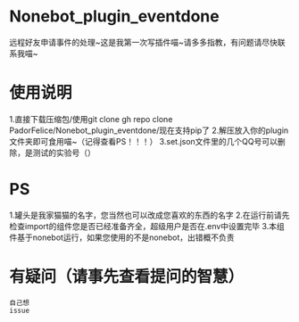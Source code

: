 # Nonebot_plugin_eventdone
远程好友申请事件的处理~这是我第一次写插件喵~请多多指教，有问题请尽快联系我喵~


# 使用说明
1.直接下载压缩包/使用git clone  gh repo clone PadorFelice/Nonebot_plugin_eventdone/现在支持pip了
2.解压放入你的plugin文件夹即可食用喵~（记得查看PS！！！）
3.set.json文件里的几个QQ号可以删除，是测试的实验号（）


# PS
1.罐头是我家猫猫的名字，您当然也可以改成您喜欢的东西的名字
2.在运行前请先检查import的组件您是否已经准备齐全，超级用户是否在.env中设置完毕
3.本组件基于nonebot运行，如果您使用的不是nonebot，出错概不负责
    
# 有疑问（请事先查看提问的智慧）   
    自己想
    issue
